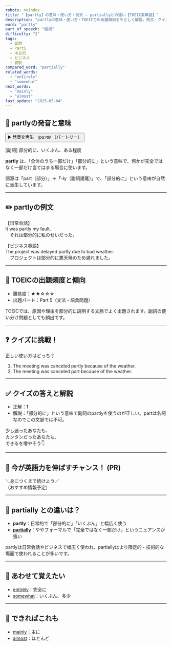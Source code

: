 ```yaml
---
robots: noindex
title: "【partly】の意味・使い方・例文 ― partiallyとの違い【TOEIC英単語】"
description: "partlyの意味・使い方・TOEICでの出題傾向をやさしく解説。例文・クイズ付きでpartiallyとの違いもわかりやすく学べます。"
word: "partly"
part_of_speech: "副詞"
difficulty: "2"
tags:
  - 副詞
  - Part5
  - 中立的
  - ビジネス
  - 説明
compared_word: "partially"
related_words:
  - "entirely"
  - "somewhat"
next_words:
  - "mainly"
  - "almost"
last_update: "2025-05-04"
---
```


## 🔰 partlyの発音と意味

<button class="play-audio" onclick="playTTS('partly')">
  <span class="play-audio-main">
    ▶️ 発音を再生　/pɑːrtli/
  </span>
  <span class="play-audio-sub">
    （パートリー）
  </span>
</button>

[副詞] 部分的に、いくぶん、ある程度

**partly** は、「全体のうち一部だけ」「部分的に」という意味で、何かが完全ではなく一部だけ当てはまる場合に使います。

語源は「part（部分）」＋「-ly（副詞語尾）」で、「部分的に」という意味が自然に派生しています。

---

## ✏️ partlyの例文

【日常会話】  
It was partly my fault.  
　それは部分的に私のせいだった。

【ビジネス英語】  
The project was delayed partly due to bad weather.  
　プロジェクトは部分的に悪天候のため遅れました。

---

## 🎯 TOEICの出題頻度と傾向

- 難易度：★★☆☆☆
- 出題パート：Part 5（文法・語彙問題）

TOEICでは、原因や理由を部分的に説明する文脈でよく出題されます。副詞の使い分け問題としても頻出です。

---

## ❓ クイズに挑戦！

正しい使い方はどっち？

1. The meeting was canceled partly because of the weather.  
2. The meeting was canceled part because of the weather.

---

## ✅ クイズの答えと解説

- 正解：**1**
- 解説：「部分的に」という意味で副詞のpartlyを使うのが正しい。partは名詞なのでこの文脈では不可。

少し迷ったあなたも、  
カンタンだったあなたも、  
できるを増やそう👇️

---

## 🚀 今が英語力を伸ばすチャンス！ (PR)

<div class="info-center">
＼身につくまで続けよう／<br>  
（おすすめ情報予定）
</div>

---

## 🤔  partially との違いは？

- **partly**：日常的で「部分的に」「いくぶん」と幅広く使う
- **[partially](/word/partially)**：ややフォーマルで「完全ではなく一部だけ」というニュアンスが強い

partlyは日常会話やビジネスで幅広く使われ、partiallyはより限定的・技術的な場面で使われることが多いです。

---

## 🧩 あわせて覚えたい

- [entirely](/word/entirely)：完全に
- [somewhat](/word/somewhat)：いくぶん、多少

---

## 📖 できればこれも

- [mainly](/word/mainly)：主に
- [almost](/word/almost)：ほとんど

<!-- cvid: aid24_bid24 -->
